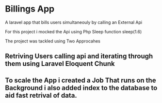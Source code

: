 # Billings App



A laravel app that bills users simultaneouly by calling an External Api 

For this project i mocked the Api using Php Sleep function 
sleep(1.6)


The project was tackled using Two Approcahes

## Retriving Users calling api and iterating through them using Laravel Eloquent Chunk

## To scale the App i created a Job That runs on the Background i also added index to the database to aid fast retrival of data.
